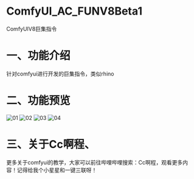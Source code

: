 # ComfyUI_AC_FUNV8Beta1
ComfyUIV8巨集指令

# 一、功能介绍
针对comfyui进行开发的巨集指令，类似rhino

# 二、功能预览
![01](https://github.com/A719689614/ComfyUI_AC_FUNV8Beta1/assets/142242136/d205c5c7-4b64-410c-9939-870b26773a07)
![02](https://github.com/A719689614/ComfyUI_AC_FUNV8Beta1/assets/142242136/110f4b0b-138f-4542-b07e-41808cda1af8)
![03](https://github.com/A719689614/ComfyUI_AC_FUNV8Beta1/assets/142242136/eae708f3-4796-425a-bc93-c3b7c9a5404b)
![04](https://github.com/A719689614/ComfyUI_AC_FUNV8Beta1/assets/142242136/6996d404-9734-4436-b4cb-6d789228a879)

# 三、关于Cc啊程、
更多关于comfyui的教学，大家可以前往哔哩哔哩搜索：Cc啊程，观看更多内容！记得给我个小星星和一键三联呀！
